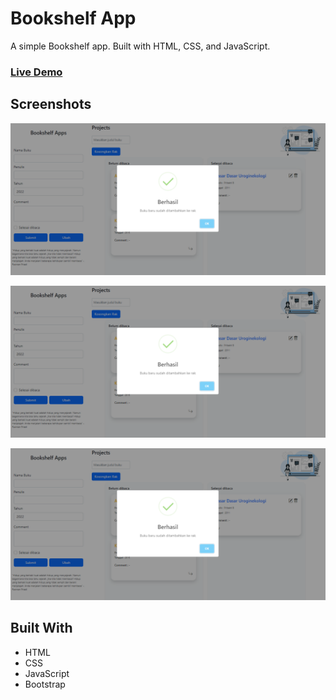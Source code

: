 # Bookshelf App

A simple Bookshelf app. Built with HTML, CSS, and JavaScript.

### [Live Demo](https://rusmanpriadi.github.io/bookshelf-apps/)

## Screenshots

![gambar 2](images-readme/gambar%203.png)

![gambar 2](images-readme/gambar%203.png)

![gambar 3](images-readme/gambar%203.png)

## Built With

- HTML
- CSS
- JavaScript
- Bootstrap
